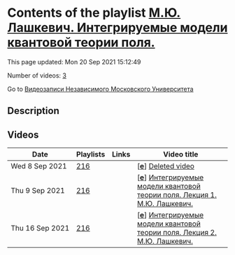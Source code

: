 # Contents of the playlist [М.Ю. Лашкевич. Интегрируемые модели квантовой теории поля.](https://www.youtube.com/playlist?list=PLp9ABVh6_x4G2mFSD5wY9YSV-GSlzik5F)

This page updated: Mon 20 Sep 2021 15:12:49

Number of videos: [3](#videos)

Go to [Видеозаписи Независимого Московского Университета](../README.md)

## Description



## Videos

|Date|Playlists|Links|Video title|
|---|---|---|---|
| Wed&nbsp;8&nbsp;Sep&nbsp;2021 | [216](../playlists/216 "М.Ю. Лашкевич. Интегрируемые модели квантовой теории поля.") |  | [[**e**](https://studio.youtube.com/video/drG_xCwTn_k/edit "Edit")] [Deleted video](https://www.youtube.com/watch?v=drG_xCwTn_k&list=PLp9ABVh6_x4G2mFSD5wY9YSV-GSlzik5F "This video is unavailable.") |
| Thu&nbsp;9&nbsp;Sep&nbsp;2021 | [216](../playlists/216 "М.Ю. Лашкевич. Интегрируемые модели квантовой теории поля.") |  | [[**e**](https://studio.youtube.com/video/QV1vew31YcU/edit "Edit")] [Интегрируемые модели квантовой теории поля. Лекция 1. М.Ю. Лашкевич.](https://www.youtube.com/watch?v=QV1vew31YcU&list=PLp9ABVh6_x4G2mFSD5wY9YSV-GSlzik5F "Спецкурс для 5 курса МФТИ.") |
| Thu&nbsp;16&nbsp;Sep&nbsp;2021 | [216](../playlists/216 "М.Ю. Лашкевич. Интегрируемые модели квантовой теории поля.") |  | [[**e**](https://studio.youtube.com/video/6n3BIEGV_Ws/edit "Edit")] [Интегрируемые модели квантовой теории поля. Лекция 2. М.Ю. Лашкевич.](https://www.youtube.com/watch?v=6n3BIEGV_Ws&list=PLp9ABVh6_x4G2mFSD5wY9YSV-GSlzik5F "Спецкурс для 5 курса МФТИ.") |

